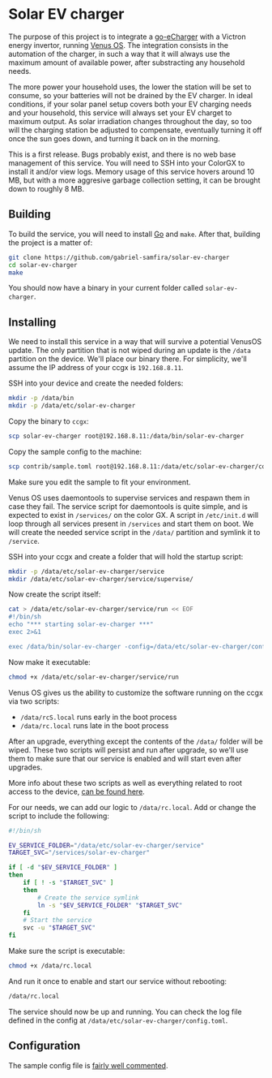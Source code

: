# Solar EV charger

The purpose of this project is to integrate a [go-eCharger](https://github.com/goecharger/go-eCharger-API-v2/blob/main/introduction-en.md) with a Victron energy invertor, running [Venus OS](https://github.com/victronenergy/venus). The integration consists in the automation of the charger, in such a way that it will always use the maximum amount of available power, after substracting any household needs.

The more power your household uses, the lower the station will be set to consume, so your batteries will not be drained by the EV charger. In ideal conditions, if your solar panel setup covers both your EV charging needs and your household, this service will always set your EV charget to maximum output. As solar irradiation changes throughout the day, so too will the charging station be adjusted to compensate, eventually turning it off once the sun goes down, and turning it back on in the morning.

This is a first release. Bugs probably exist, and there is no web base management of this service. You will need to SSH into your ColorGX to install it and/or view logs. Memory usage of this service hovers around 10 MB, but with a more aggresive garbage collection setting, it can be brought down to roughly 8 MB. 

## Building

To build the service, you will need to install [Go](https://go.dev/) and ```make```. After that, building the project is a matter of:

```bash
git clone https://github.com/gabriel-samfira/solar-ev-charger
cd solar-ev-charger
make
```

You should now have a binary in your current folder called ```solar-ev-charger```.

## Installing

We need to install this service in a way that will survive a potential VenusOS update. The only partition that is not wiped during an update is the ```/data``` partition on the device. We'll place our binary there. For simplicity, we'll assume the IP address of your ccgx is ```192.168.8.11```.

SSH into your device and create the needed folders:

```bash
mkdir -p /data/bin
mkdir -p /data/etc/solar-ev-charger
```

Copy the binary to ```ccgx```:

```bash
scp solar-ev-charger root@192.168.8.11:/data/bin/solar-ev-charger
```

Copy the sample config to the machine:

```bash
scp contrib/sample.toml root@192.168.8.11:/data/etc/solar-ev-charger/config.toml
```

Make sure you edit the sample to fit your environment.

Venus OS uses daemontools to supervise services and respawn them in case they fail. The service script for daemontools is quite simple, and is expected to exist in ```/services/``` on the color GX. A script in ```/etc/init.d``` will loop through all services present in ```/services``` and start them on boot. We will create the needed service script in the ```/data/``` partition and symlink it to ```/service```.

SSH into your ccgx and create a folder that will hold the startup script:

```bash
mkdir -p /data/etc/solar-ev-charger/service
mkdir /data/etc/solar-ev-charger/service/supervise/
```

Now create the script itself:

```bash
cat > /data/etc/solar-ev-charger/service/run << EOF
#!/bin/sh
echo "*** starting solar-ev-charger ***"
exec 2>&1

exec /data/bin/solar-ev-charger -config=/data/etc/solar-ev-charger/config.toml
```

Now make it executable:

```bash
chmod +x /data/etc/solar-ev-charger/service/run
```

Venus OS gives us the ability to customize the software running on the ccgx via two scripts:

  * ```/data/rcS.local``` runs early in the boot process
  * ```/data/rc.local``` runs late in the boot process

After an upgrade, everything except the contents of the ```/data/``` folder will be wiped. These two scripts will persist and run after upgrade, so we'll use them to make sure that our service is enabled and will start even after upgrades.

More info about these two scripts as well as everything related to root access to the device, [can be found here](https://www.victronenergy.com/live/ccgx:root_access).

For our needs, we can add our logic to ```/data/rc.local```. Add or change the script to include the following:

```bash
#!/bin/sh

EV_SERVICE_FOLDER="/data/etc/solar-ev-charger/service"
TARGET_SVC="/services/solar-ev-charger"

if [ -d "$EV_SERVICE_FOLDER" ]
then
    if [ ! -s "$TARGET_SVC" ]
    then
        # Create the service symlink
        ln -s "$EV_SERVICE_FOLDER" "$TARGET_SVC"
    fi
    # Start the service
    svc -u "$TARGET_SVC"
fi
```
Make sure the script is executable:

```bash
chmod +x /data/rc.local
```

And run it once to enable and start our service without rebooting:

```bash
/data/rc.local
```

The service should now be up and running. You can check the log file defined in the config at ```/data/etc/solar-ev-charger/config.toml```.

## Configuration

The sample config file is [fairly well commented](/contrib/sample.toml).